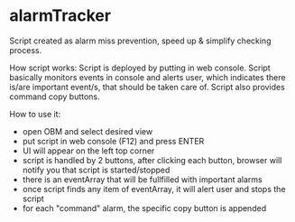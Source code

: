 # alarmTracker

Script created as alarm miss prevention, speed up & simplify checking process.

How script works:
Script is deployed by putting in web console. Script basically monitors events in console and alerts user, which indicates there is/are important
event/s, that should be taken care of. Script also provides command copy buttons.

How to use it:
- open OBM and select desired view
- put script in web console (F12) and press ENTER
- UI will appear on the left top corner
- script is handled by 2 buttons, after clicking each button, browser will notify you that script is started/stopped
- there is an eventArray that will be fullfilled with important alarms
- once script finds any item of eventArray, it will alert user and stops the script
- for each "command" alarm, the specific copy button is appended

